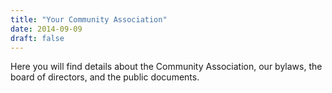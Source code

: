 ```yaml
---
title: "Your Community Association"
date: 2014-09-09
draft: false
---
```


Here you will find details about the Community Association, our bylaws, the board of directors, and the public documents.
